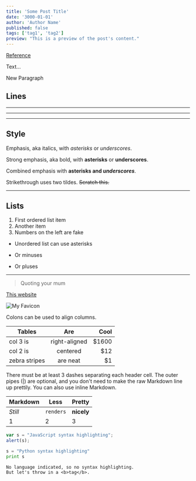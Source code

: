 ```yaml
---
title: 'Some Post Title'
date: '3000-01-01'
author: 'Author Name'
published: false
tags: ['tag1', 'tag2']
preview: "This is a preview of the post's content."
---
```


[Reference](https://github.com/adam-p/markdown-here/wiki/Markdown-Cheatsheet "Cheating")

Text...

New Paragraph

## Lines
***
---
___


## Style

Emphasis, aka italics, with *asterisks* or _underscores_.

Strong emphasis, aka bold, with **asterisks** or __underscores__.

Combined emphasis with **asterisks and _underscores_**.

Strikethrough uses two tildes. ~~Scratch this.~~

---


## Lists
1. First ordered list item
2. Another item
123. Numbers on the left are fake 


* Unordered list can use asterisks
- Or minuses
+ Or pluses
  
---

> Quoting your mum

[This website][1]

![My Favicon][2]

[1]: / "This Website"
[2]: /favicon.ico "This Website's Favicon"

Colons can be used to align columns.

| Tables        | Are           | Cool  |
| ------------- |:-------------:| -----:|
| col 3 is      | right-aligned | $1600 |
| col 2 is      | centered      |   $12 |
| zebra stripes | are neat      |    $1 |

There must be at least 3 dashes separating each header cell.
The outer pipes (|) are optional, and you don't need to make the 
raw Markdown line up prettily. You can also use inline Markdown.

Markdown | Less | Pretty
--- | --- | ---
*Still* | `renders` | **nicely**
1 | 2 | 3

```javascript
var s = "JavaScript syntax highlighting";
alert(s);
```
 
```python
s = "Python syntax highlighting"
print s
```
 
```
No language indicated, so no syntax highlighting. 
But let's throw in a <b>tag</b>.
```